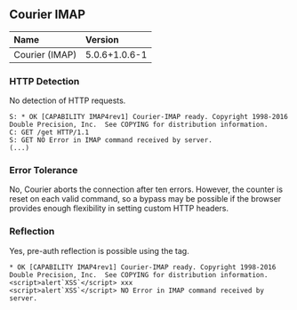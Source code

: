 ## Courier IMAP

Name            | Version
:---------------|:--------------
Courier (IMAP)  | 5.0.6+1.0.6-1

### HTTP Detection

No detection of HTTP requests.

```
S: * OK [CAPABILITY IMAP4rev1] Courier-IMAP ready. Copyright 1998-2016 Double Precision, Inc.  See COPYING for distribution information.
C: GET /get HTTP/1.1
S: GET NO Error in IMAP command received by server.
(...)
```

### Error Tolerance

No, Courier aborts the connection after ten errors. However, the
counter is reset on each valid command, so a bypass may be possible if
the browser provides enough flexibility in setting custom HTTP
headers.

### Reflection

Yes, pre-auth reflection is possible using the tag.

```
* OK [CAPABILITY IMAP4rev1] Courier-IMAP ready. Copyright 1998-2016 Double Precision, Inc.  See COPYING for distribution information.
<script>alert`XSS`</script> xxx
<script>alert`XSS`</script> NO Error in IMAP command received by server.
```

